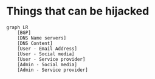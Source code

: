 # Things that can be hijacked

```mermaid
graph LR
    [BGP]
    [DNS Name servers]
    [DNS Content]
    [User - Email Address]
    [User - Social media]
    [User - Service provider]
    [Admin - Social media]
    [Admin - Service provider]
    
```
